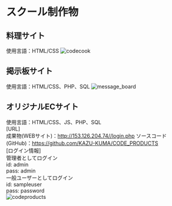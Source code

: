 # スクール制作物

## 料理サイト
使用言語：HTML/CSS
![codecook](https://user-images.githubusercontent.com/65232447/99896804-5c1e1c00-2cd7-11eb-8b7d-8c617726dfaf.png)

## 掲示板サイト
使用言語：HTML/CSS、PHP、SQL
![message_board](https://user-images.githubusercontent.com/65232447/100494267-9bd77e80-3183-11eb-92b5-da37a21fd95c.png)

## オリジナルECサイト
使用言語：HTML/CSS、JS、PHP、SQL  
[URL]  
成果物(WEBサイト)：http://153.126.204.74//login.php
ソースコード(GitHub)：https://github.com/KAZU-KUMA/CODE_PRODUCTS  
[ログイン情報]  
管理者としてログイン  
id: admin  
pass: admin  
一般ユーザーとしてログイン  
id: sampleuser  
pass: password  
![codeproducts](https://user-images.githubusercontent.com/65232447/99896838-9f788a80-2cd7-11eb-8a35-cb02b26d3ac1.png)

